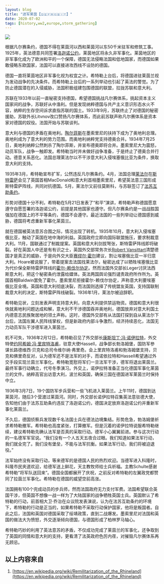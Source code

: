 ```yaml
---
layout: blog
title: "进军莱茵【🇩🇪🇫🇷🇬🇧🇮🇹】"
date: 2020-07-02
tags: [history,ww2,europe,storm_gathering]
---
```


![](../../../assets/images/ww2/Rhineland_Versailles_treaty_English.png)

根据凡尔赛条约，德国不得在莱茵河以西和莱茵河以东50千米驻军和修筑工事。1925年，英法德意共同签署[洛迦诺公约](https://en.wikipedia.org/wiki/Locarno_Treaties)，莱茵地区将永久非军事化。莱茵地区的非军事化成为了欧洲和平的一个保障，德国无法侵略法国和低地国家，而德国如果敢侵略东欧国家，法国可以直接进攻西线不设防的德国。

德国一直将莱茵地区非军事化视为权宜之计。希特勒上台后，将德国进驻莱茵兰视为发动战争的先决条件。而希特勒上台后的一系列举动也引起了英法的警觉。为了防止德国潜在的入侵威胁，法国积极组建包围德国的联盟，拉拢苏联和意大利。

苏联在1933年以前一直秘密支持德国，希望德国挑战凡尔赛体系，挑起资本主义国家间的战争，苏联好从中渔利。但是发现纳粹德国与共产主义意识形态水火不容，纳粹的生存空间诉求直指苏联的国土。1933年9月，苏联终止了对德国的秘密援助，苏联外长Litvnov改口赞扬凡尔赛体系，而此前苏联声称凡尔赛体系是资本家对德国的奴役。法国开始与苏联谈判。

意大利与德国的矛盾在奥地利。[陶尔菲斯](https://en.wikipedia.org/wiki/Engelbert_Dollfuss)在墨索里尼的扶持下成为了奥地利总理。奥地利成为了意大利的势力范围。而奥地利纳粹党支持德奥合并。1934年7月25日，奥地利纳粹公然刺杀了陶尔菲斯，并宣布德奥即将合并。墨索里尼大为震怒，动员军队，战争一触即发。希特勒当时并未做好战争准备，于是终止了德奥合并行动。德意关系恶化。法国总理莱法尔以不干涉意大利入侵埃塞俄比亚为条件，换取意大利的支持。

1935年3月，希特勒宣布扩军，公然违反凡尔赛条约。4月，法国总理[莱法尔](https://en.wikipedia.org/wiki/Pierre_Laval)在[斯特雷萨](https://en.wikipedia.org/wiki/Stresa)会见了英国首相MacDonald和意大利首相墨索里尼，希望英法意三国形成斯特雷萨阵线，共同对抗德国。5月，莱法尔又前往莫斯科，与苏联签订了[法苏互助条约](https://en.wikipedia.org/wiki/Franco-Soviet_Treaty_of_Mutual_Assistance)。

形势对德国十分不利，希特勒在5月21日发表了“和平”演讲，希特勒声称德国愿意遵守自愿签署的洛迦诺公约，前提是其他国家也遵守。但凡尔赛条约是一战战胜国强加在德国上的不平等条约，德国不会遵守。最近法国的一些列举动让德国感到威胁，德国将考虑重新军事化莱茵兰。

就在德国被英法意苏合围之际，情况出现了转机。1935年10月，意大利入侵埃塞俄比亚，触动了英国在地中海的利益。英国政府立即向国际联盟施压，要求制裁意大利。11月，国联通过了制裁提案。英国和意大利剑拔弩张，斯特雷萨阵线即将破裂。好在英国人中还是有有识之士，英国外交部常务次长[Robert Vansittart](https://en.wikipedia.org/wiki/Robert_Vansittart,_1st_Baron_Vansittart)清楚德国才是真正的威胁，于是向外交大臣[赛缪尔·霍尔](https://en.wikipedia.org/wiki/Samuel_Hoare,_1st_Viscount_Templewood)建议，割让埃塞俄比亚一半归意大利。Hoare被说服了，带着提案去法国找莱法尔，秘密达成了以牺牲埃塞俄比亚为代价保全斯特雷萨阵线的[霍尔-赖伐尔协定](https://en.wikipedia.org/wiki/Hoare%E2%80%93Laval_Pact)。然而法国外交部长Leger讨厌法西斯意大利，把这个秘密条约泄露给媒体。英法两国舆论强烈谴责政府所作所为。英国首相Baldwin罢免了霍尔。墨索里尼拒接霍尔-赖伐尔协定，声称意大利要埃塞俄比亚全境。英国和意大利彻底决裂，而法国则选择了传统盟友英国，支持国联制裁意大利的决定，斯特雷萨阵线破裂。1936年1月，莱法尔被迫辞职。 

希特勒见状，立刻发表声明支持意大利，向意大利提供禁运物资。德国和意大利很快就奥地利问题达成和解，意大利不干涉德国吞并奥地利，德国放弃对意大利国土内德意志民族聚居地的领土声称。这时，德国外交部有从法国打探到自从莱法尔下台后，法国左翼人民阵线掌权，但是新政府内部斗争激烈，经济持续恶化，法国无力动员军队干涉德军进入莱茵兰。

机不可失，1936年2月12日，希特勒召见了外交部长[康斯坦丁·冯·诺伊拉特](https://en.wikipedia.org/wiki/Konstantin_von_Neurath)，外交特使[约阿希姆·冯·里宾特洛甫](https://en.wikipedia.org/wiki/Joachim_von_Ribbentrop)，驻意大使Hassell，战争部长勃洛姆堡，国防军参谋长路德维西·贝克和总司令维尔纳·弗里奇。会上里宾特洛甫和勃洛姆堡支持，贝克和佛里奇反对，认为德军还不是法军的对手，而诺依拉特和Hassell希望通过外交手段实现兰茵兰军事化。希特勒宽慰将军们一旦法军干涉，德军将退出莱茵兰。最终军事行动确立，代号冬季演习。外交上，诺伊拉特准备正当化德国军事化莱茵兰的文件。纳粹高官出访意大利，波兰和英国，确保三国在德国进军莱茵兰时保持中立。

1936年3月7日，19个国防军步兵营和一些飞机进入莱茵兰。上午11时，德国到达莱茵河，随后3个营渡过莱茵河。同时，外交部长诺伊拉特召集英法意驻德大使，告知他们由于法苏互助条约违反了洛迦诺公约，德国决定放弃洛迦诺公约并重新军事化莱茵兰。

不久后，德国侦察兵发现数千名法国士兵在德法边境集结。形势危急，勃洛姆堡祈求希特勒撤军。希特勒也高度紧张，打算撤军。但是沉着的诺伊拉特说服希特勒继续，建议希特勒先确认法军是否真的采取行动。德军小心翼翼前进。参与这次行动的一名德军军官说。“我们没有一个人五天五夜合过眼。我们知道如果法军行动，我们就全完了。我们没有堡垒，不能与法军抗衡。如果法军行动，我们将被迫退役。”

法军始终没有采取行动，等来德军的是德国人民的热烈欢迎。当德军进入科隆时，科隆市民夹道欢迎，给德军送上鲜花，天主教牧师给士兵祈福。主教Schulte感谢希特勒“将军队送回来”。德国全国都展开了庆祝，之前反对希特勒的左翼政党都赞同了拉茵兰军事化。希特勒在德国的威望空前高涨。

法国拥有100个完成动员的步兵师，然而法国政府无力支付军费。法国希望联合英国干涉，但英国不想像一战一样为了大陆国家的战争牺牲英国士兵。英国默认了希特勒的行动，前首相大卫·乔治在众议院发表演说，认为在法苏互助条约的环境下，希特勒的行动是正当的，如果希特勒不采取行动保护国家，他将是叛国者。自此之后，法国和英国对德国采取了绥靖政策，直到二战爆发。墨索里尼对法国和英国的做法大为愤怒，外交逐渐倾向德国，与德国形成了柏林罗马轴心。

希特勒巧妙的利用了英法意苏的矛盾，不仅成功完成了莱茵兰的军事化，还争取到了英国的同情和意大利的支持，更看清了法英政府色厉内荏，对摧毁凡尔赛体系再无顾忌。



## 以上内容来自
1. [https://en.wikipedia.org/wiki/Remilitarization_of_the_Rhineland](https://en.wikipedia.org/wiki/Remilitarization_of_the_Rhineland)
